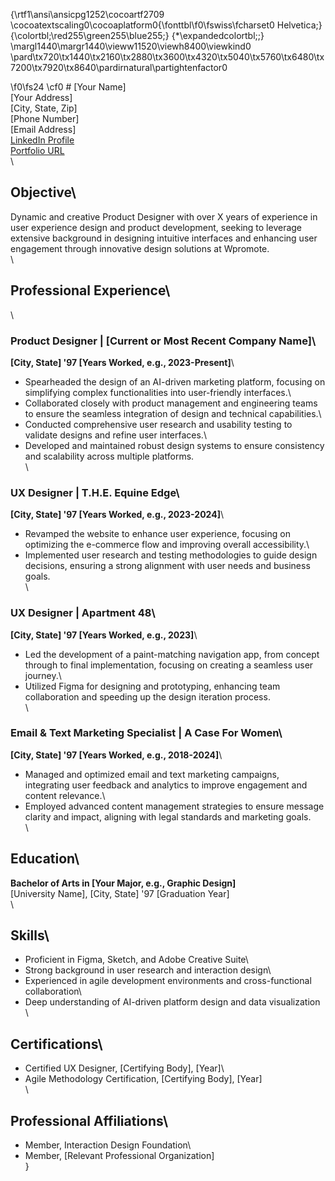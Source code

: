 {\rtf1\ansi\ansicpg1252\cocoartf2709
\cocoatextscaling0\cocoaplatform0{\fonttbl\f0\fswiss\fcharset0 Helvetica;}
{\colortbl;\red255\green255\blue255;}
{\*\expandedcolortbl;;}
\margl1440\margr1440\vieww11520\viewh8400\viewkind0
\pard\tx720\tx1440\tx2160\tx2880\tx3600\tx4320\tx5040\tx5760\tx6480\tx7200\tx7920\tx8640\pardirnatural\partightenfactor0

\f0\fs24 \cf0 # [Your Name]\
[Your Address]  \
[City, State, Zip]  \
[Phone Number]  \
[Email Address]  \
[LinkedIn Profile](Your-LinkedIn-URL)  \
[Portfolio URL](Your-Portfolio-URL)\
\
## Objective\
Dynamic and creative Product Designer with over X years of experience in user experience design and product development, seeking to leverage extensive background in designing intuitive interfaces and enhancing user engagement through innovative design solutions at Wpromote.\
\
## Professional Experience\
\
### Product Designer | [Current or Most Recent Company Name]\
**[City, State] \'97 [Years Worked, e.g., 2023-Present]**\
- Spearheaded the design of an AI-driven marketing platform, focusing on simplifying complex functionalities into user-friendly interfaces.\
- Collaborated closely with product management and engineering teams to ensure the seamless integration of design and technical capabilities.\
- Conducted comprehensive user research and usability testing to validate designs and refine user interfaces.\
- Developed and maintained robust design systems to ensure consistency and scalability across multiple platforms.\
\
### UX Designer | T.H.E. Equine Edge\
**[City, State] \'97 [Years Worked, e.g., 2023-2024]**\
- Revamped the website to enhance user experience, focusing on optimizing the e-commerce flow and improving overall accessibility.\
- Implemented user research and testing methodologies to guide design decisions, ensuring a strong alignment with user needs and business goals.\
\
### UX Designer | Apartment 48\
**[City, State] \'97 [Years Worked, e.g., 2023]**\
- Led the development of a paint-matching navigation app, from concept through to final implementation, focusing on creating a seamless user journey.\
- Utilized Figma for designing and prototyping, enhancing team collaboration and speeding up the design iteration process.\
\
### Email & Text Marketing Specialist | A Case For Women\
**[City, State] \'97 [Years Worked, e.g., 2018-2024]**\
- Managed and optimized email and text marketing campaigns, integrating user feedback and analytics to improve engagement and content relevance.\
- Employed advanced content management strategies to ensure message clarity and impact, aligning with legal standards and marketing goals.\
\
## Education\
**Bachelor of Arts in [Your Major, e.g., Graphic Design]**  \
[University Name], [City, State] \'97 [Graduation Year]\
\
## Skills\
- Proficient in Figma, Sketch, and Adobe Creative Suite\
- Strong background in user research and interaction design\
- Experienced in agile development environments and cross-functional collaboration\
- Deep understanding of AI-driven platform design and data visualization\
\
## Certifications\
- Certified UX Designer, [Certifying Body], [Year]\
- Agile Methodology Certification, [Certifying Body], [Year]\
\
## Professional Affiliations\
- Member, Interaction Design Foundation\
- Member, [Relevant Professional Organization]\
}
